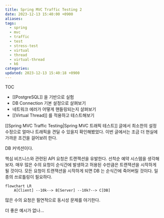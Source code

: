 ```yaml
---
title: Spring MVC Traffic Testing 2
date: 2023-12-13 15:40:00 +0900
aliases: 
tags:
  - spring
  - mvc
  - traffic
  - test
  - stress-test
  - virtual
  - thread
  - virtual-thread
  - k6
categories: 
updated: 2023-12-13 15:40:18 +0900
---
```


TOC

- [[PostgreSQL]] 을 기반으로 실험
- DB Connection 기본 설정으로 살펴보기
- 네트워크 에러가 어떻게 핸들링되는지 살펴보기
- [[Virtual Thread]] 를 적용하고 테스트해보기

[[Spring MVC Traffic Testing|Spring MVC 트래픽 테스트]] 글에서 최소한의 설정 수정으로 얼마나 트래픽을 견딜 수 있을지 확인해봤었다. 이번 글에서는 조금 더 현실에 가까운 조건을 걸어보려 한다.

DB 커넥션이다.

핵심 비즈니스와 관련된 API 요청은 트랜잭션을 유발한다. 선착순 예약 시스템을 생각해보자. 매우 많은 수의 요청이 순식간에 발생하고 허용된 수만큼은 트랜잭션을 시작하게 될 것이다. 모든 요청이 트랜잭션을 시작하게 되면 DB 는 순식간에 죽어버릴 것이다. 일종의 쓰로틀링이 필요하다.

```mermaid
flowchart LR
    A[Client] --10k--> B[Server] --10k?--> C[DB]
```

많은 수의 요청은 필연적으로 동시성 문제를 야기한다.

더 좋은 예시가 없나...
